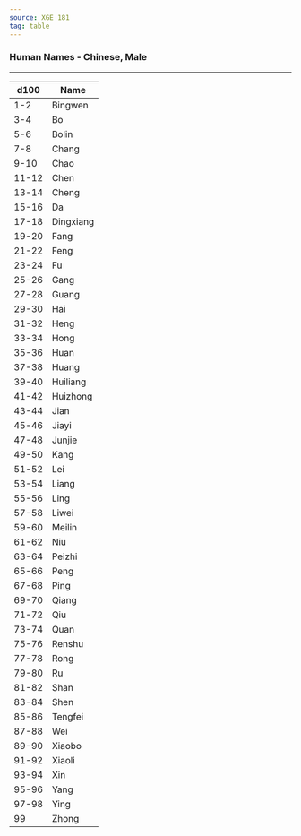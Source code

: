 ```yaml
---
source: XGE 181
tag: table
---
```


### Human Names - Chinese, Male
---
|d100|Name|
|----|------------|
|1-2|Bingwen|
|3-4|Bo|
|5-6|Bolin|
|7-8|Chang|
|9-10|Chao|
|11-12|Chen|
|13-14|Cheng|
|15-16|Da|
|17-18|Dingxiang|
|19-20|Fang|
|21-22|Feng|
|23-24|Fu|
|25-26|Gang|
|27-28|Guang|
|29-30|Hai|
|31-32|Heng|
|33-34|Hong|
|35-36|Huan|
|37-38|Huang|
|39-40|Huiliang|
|41-42|Huizhong|
|43-44|Jian|
|45-46|Jiayi|
|47-48|Junjie|
|49-50|Kang|
|51-52|Lei|
|53-54|Liang|
|55-56|Ling|
|57-58|Liwei|
|59-60|Meilin|
|61-62|Niu|
|63-64|Peizhi|
|65-66|Peng|
|67-68|Ping|
|69-70|Qiang|
|71-72|Qiu|
|73-74|Quan|
|75-76|Renshu|
|77-78|Rong|
|79-80|Ru|
|81-82|Shan|
|83-84|Shen|
|85-86|Tengfei|
|87-88|Wei|
|89-90|Xiaobo|
|91-92|Xiaoli|
|93-94|Xin|
|95-96|Yang|
|97-98|Ying|
|99|Zhong|
